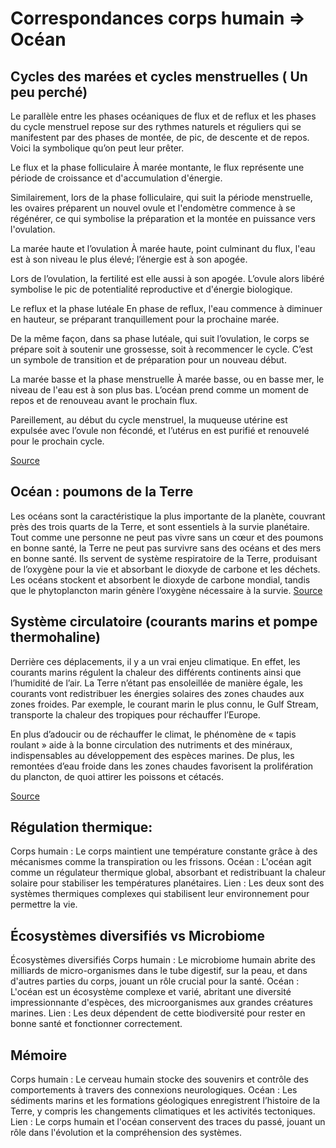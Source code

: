 # Correspondances corps humain => Océan

## Cycles des marées et cycles menstruelles ( Un peu perché)

Le parallèle entre les phases océaniques de flux et de reflux et les phases du cycle menstruel repose sur des rythmes naturels et réguliers qui se manifestent par des phases de montée, de pic, de descente et de repos. Voici la symbolique qu’on peut leur prêter.

Le flux et la phase folliculaire
À marée montante, le flux représente une période de croissance et d'accumulation d'énergie.

Similairement, lors de la phase folliculaire, qui suit la période menstruelle, les ovaires préparent un nouvel ovule et l'endomètre commence à se régénérer, ce qui symbolise la préparation et la montée en puissance vers l'ovulation.

La marée haute et l’ovulation
À marée haute, point culminant du flux, l'eau est à son niveau le plus élevé; l’énergie est à son apogée.

Lors de l’ovulation, la fertilité est elle aussi à son apogée. L’ovule alors libéré symbolise le pic de potentialité reproductive et d'énergie biologique.

Le reflux et la phase lutéale
En phase de reflux, l'eau commence à diminuer en hauteur, se préparant tranquillement pour la prochaine marée.

De la même façon, dans sa phase lutéale, qui suit l’ovulation, le corps se prépare soit à soutenir une grossesse, soit à recommencer le cycle. C’est un symbole de transition et de préparation pour un nouveau début.

La marée basse et la phase menstruelle
À marée basse, ou en basse mer, le niveau de l'eau est à son plus bas. L’océan prend comme un moment de repos et de renouveau avant le prochain flux.

Pareillement, au début du cycle menstruel, la muqueuse utérine est expulsée avec l’ovule non fécondé, et l’utérus en est purifié et renouvelé pour le prochain cycle.

[Source](https://mmelovary.com/fr-at/blogs/sante-feminine/pollution-ocean-menstruations?srsltid=AfmBOorxkdig6sM9jwGnjdyGaxQygoi-PdoDewKKdg2PbS53aauO04Jr)

## Océan : poumons de la Terre

Les océans sont la caractéristique la plus importante de la planète, couvrant près des trois quarts de la Terre, et sont essentiels à la survie planétaire. Tout comme une personne ne peut pas vivre sans un cœur et des poumons en bonne santé, la Terre ne peut pas survivre sans des océans et des mers en bonne santé. Ils servent de système respiratoire de la Terre, produisant de l’oxygène pour la vie et absorbant le dioxyde de carbone et les déchets. Les océans stockent et absorbent le dioxyde de carbone mondial, tandis que le phytoplancton marin génère l’oxygène nécessaire à la survie.
[Source](https://www.portfrejus.fr/poumon-bleu-de-la-planete/)

## Système circulatoire (courants marins et pompe thermohaline)

Derrière ces déplacements, il y a un vrai enjeu climatique. En effet, les courants marins régulent la chaleur des différents continents ainsi que l’humidité de l’air. La Terre n’étant pas ensoleillée de manière égale, les courants vont redistribuer les énergies solaires des zones chaudes aux zones froides. Par exemple, le courant marin le plus connu, le Gulf Stream, transporte la chaleur des tropiques pour réchauffer l’Europe.

En plus d’adoucir ou de réchauffer le climat, le phénomène de « tapis roulant » aide à la bonne circulation des nutriments et des minéraux, indispensables au développement des espèces marines. De plus, les remontées d’eau froide dans les zones chaudes favorisent la prolifération du plancton, de quoi attirer les poissons et cétacés.

[Source](https://www.oceanclock.com/fr/blog/13-les-secrets-des-courants-marins?srsltid=AfmBOop4w7HQRhqWv8CT4XpZzeUdVYHuPQT5Z9IFlJ4uDGbTtt_HDpPA)

## Régulation thermique:


Corps humain : Le corps maintient une température constante grâce à des mécanismes comme la transpiration ou les frissons.
Océan : L'océan agit comme un régulateur thermique global, absorbant et redistribuant la chaleur solaire pour stabiliser les températures planétaires.
Lien : Les deux sont des systèmes thermiques complexes qui stabilisent leur environnement pour permettre la vie.


##  Écosystèmes diversifiés vs Microbiome

Écosystèmes diversifiés
Corps humain : Le microbiome humain abrite des milliards de micro-organismes dans le tube digestif, sur la peau, et dans d'autres parties du corps, jouant un rôle crucial pour la santé.
Océan : L'océan est un écosystème complexe et varié, abritant une diversité impressionnante d'espèces, des microorganismes aux grandes créatures marines.
Lien : Les deux dépendent de cette biodiversité pour rester en bonne santé et fonctionner correctement.

## Mémoire


Corps humain : Le cerveau humain stocke des souvenirs et contrôle des comportements à travers des connexions neurologiques.
Océan : Les sédiments marins et les formations géologiques enregistrent l’histoire de la Terre, y compris les changements climatiques et les activités tectoniques.
Lien : Le corps humain et l'océan conservent des traces du passé, jouant un rôle dans l'évolution et la compréhension des systèmes.
